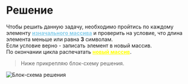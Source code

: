 # Решение
Чтобы решить данную задачу, необходимо пройтись по каждому элементу <span style="text-decoration: underline; color: skyblue;">**изначального массива**</span> и проверить на условие, что длина элемента меньше или равна **3** символам. 
<br>
Если условие верно - записать элемент в новый массив.
<br>
По окончании цикла распечатать <span style="text-decoration: underline; color: yellow;">**новый массив**</span>.
<br>
>Ниже прикрепляю блок-схему решения.

![Блок-схема решения](https://github.com/Aravag/FinalTask_GB/blob/main/Block-diagram.png?raw=true)
<!-- <img src="https://github.com/Aravag/FinalTask_GB/blob/main/Block-diagram.png?raw=true" alt="Блок-схема решения"/> -->